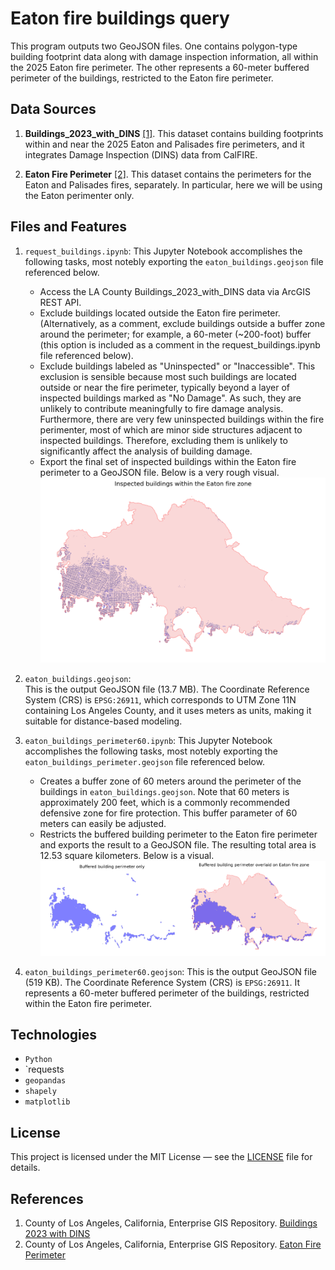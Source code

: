 # Eaton fire buildings query
This program outputs two GeoJSON files. One contains polygon-type building footprint data along with damage inspection information, all within the 2025 Eaton fire perimeter. The other represents a 60-meter buffered perimeter of the buildings, restricted to the Eaton fire perimeter.

## Data Sources
1. **Buildings_2023_with_DINS** [[1]](#1).
This dataset contains building footprints within and near the 2025 Eaton and Palisades fire perimeters, and it integrates Damage Inspection (DINS) data from CalFIRE.

2. **Eaton Fire Perimeter**  [[2]](#2).
  This dataset contains the perimeters for the Eaton and Palisades fires, separately.  In particular, here we will be using the Eaton perimenter only.  
   
## Files and Features
1. `request_buildings.ipynb`:
  This Jupyter Notebook accomplishes the following tasks, most notebly exporting the `eaton_buildings.geojson` file referenced below.
    - Access the LA County Buildings_2023_with_DINS data via ArcGIS REST API.
    - Exclude buildings located outside the Eaton fire perimeter. (Alternatively, as a comment, exclude buildings outside a buffer zone around the perimeter; for example, a 60-meter (~200-foot) buffer (this option is included as a comment in the request_buildings.ipynb file referenced below).
    - Exclude buildings labeled as "Uninspected" or "Inaccessible".  This exclusion is sensible because most such buildings are located outside or near the fire perimeter, typically beyond a layer of inspected buildings marked as "No Damage".  As such, they are unlikely to contribute meaningfully to fire damage analysis.  Furthermore, there are very few uninspected buildings within the fire perimenter, most of which are minor side structures adjacent to inspected buildings. Therefore, excluding them is unlikely to significantly affect the analysis of building damage.  
    - Export the final set of inspected buildings within the Eaton fire perimeter to a GeoJSON file. Below is a very rough visual.
![Alt text](rough_plot.png)

2. `eaton_buildings.geojson`:  
  This is the output GeoJSON file (13.7 MB). The Coordinate Reference System (CRS) is `EPSG:26911`, which corresponds to UTM Zone 11N containing Los Angeles County, and it uses meters as units, making it suitable for distance-based modeling.

3. `eaton_buildings_perimeter60.ipynb`:
   This Jupyter Notebook accomplishes the following tasks, most notebly exporting the `eaton_buildings_perimeter.geojson` file referenced below.
     - Creates a buffer zone of 60 meters around the perimeter of the buildings in `eaton_buildings.geojson`.  Note that 60 meters is approximately 200 feet, which is a commonly recommended defensive zone for fire protection. This buffer parameter of 60 meters can easily be adjusted.
     - Restricts the buffered building perimeter to the Eaton fire perimeter and exports the result to a GeoJSON file. The resulting total area is 12.53 square kilometers. Below is a visual.
      ![Alt_text](building_perimeter.png)

4. `eaton_buildings_perimeter60.geojson`:
     This is the output GeoJSON file (519 KB). The Coordinate Reference System (CRS) is `EPSG:26911`.  It represents a 60-meter buffered perimeter of the buildings, restricted within the Eaton fire perimeter.

  
## Technologies
-  `Python`
-  `requests
- `geopandas`
- `shapely`
- `matplotlib` 


## License
This project is licensed under the MIT License — see the [LICENSE](LICENSE) file for details.


## References
1. <a id="1"></a> County of Los Angeles, California, Enterprise GIS Repository. [Buildings 2023 with DINS](https://services.arcgis.com/RmCCgQtiZLDCtblq/ArcGIS/rest/services/Buildings_2023_with_DINS/FeatureServer/4)
2. <a id="2"></a> County of Los Angeles, California, Enterprise GIS Repository. [Eaton Fire Perimeter](https://egis-lacounty.hub.arcgis.com/maps/ad51845ea5fb4eb483bc2a7c38b2370c/about)


